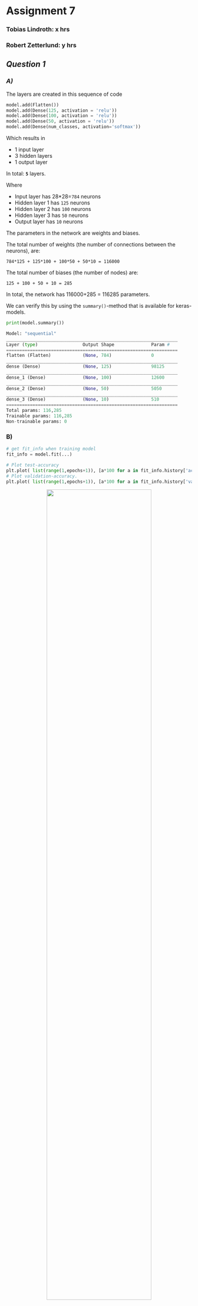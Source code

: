 # Assignment 7

### Tobias Lindroth: x hrs

### Robert Zetterlund: y hrs

## _Question 1_

### _A)_

The layers are created in this sequence of code

```python
model.add(Flatten())
model.add(Dense(125, activation = 'relu'))
model.add(Dense(100, activation = 'relu'))
model.add(Dense(50, activation = 'relu'))
model.add(Dense(num_classes, activation='softmax'))

```

Which results in

- 1 input layer
- 3 hidden layers
- 1 output layer

In total: **`5`** layers.

Where

- Input layer has 28\*28=`784` neurons
- Hidden layer 1 has `125` neurons
- Hidden layer 2 has `100` neurons
- Hidden layer 3 has `50` neurons
- Output layer has `10` neurons

The parameters in the network are weights and biases.

The total number of weights (the number of connections between the neurons), are:

```
784*125 + 125*100 + 100*50 + 50*10 = 116000
```

The total number of biases (the number of nodes) are:

```
125 + 100 + 50 + 10 = 285
```

In total, the network has 116000+285 = 116285 parameters.

We can verify this by using the `summary()`-method that is available for keras-models.

```python
print(model.summary())

Model: "sequential"
_________________________________________________________________
Layer (type)                 Output Shape              Param #
=================================================================
flatten (Flatten)            (None, 784)               0
_________________________________________________________________
dense (Dense)                (None, 125)               98125
_________________________________________________________________
dense_1 (Dense)              (None, 100)               12600
_________________________________________________________________
dense_2 (Dense)              (None, 50)                5050
_________________________________________________________________
dense_3 (Dense)              (None, 10)                510
=================================================================
Total params: 116,285
Trainable params: 116,285
Non-trainable params: 0
```

### B)

```python
# get fit_info when training model
fit_info = model.fit(...)

# Plot test-accuracy
plt.plot( list(range(1,epochs+1)), [a*100 for a in fit_info.history['accuracy']], marker='o', markerfacecolor='blue', markersize=8, color='skyblue', linewidth=2)
# Plot validation-accuracy.
plt.plot( list(range(1,epochs+1)), [a*100 for a in fit_info.history['val_accuracy']], marker='o', color='lime', markerfacecolor='green', markersize=8, linewidth=2)
```

<p align=center>
<img src="fig/Q1b.png" width="75%">
<p>

We get that the accuracy on the test dataset is approximately `97.46 %` for this network when using 10 epochs and a learning rate of 0.1.


## _Question 2_

###  A)

Similar as before, the learning rate is set to 0.1, and the layers of the model is:

```python  
train_model(
    #...
    [
     Flatten(),
     Dense(100, activation='relu'),
     Dense(10, activation='softmax')
    ],
    lr=0.1
)
```

<p align=center>
<img src="fig/q2a.png" width="75%">
<p>

Using this network, we get that the accuracy on the test dataset after training with 30 epochs is approximately `97.54 %`.

### B)

To find the optimal learning rate, that is, the learning rate that yields the best accuarcy, we try some learning rates in the interval between 0.001 and 1.0.

```python
learningrates = [0.001, 0.005, 0.025, 0.05, 0.1, 0.25, 0.5, 1]

for learningRate in learningrates:
    for j in range(3):
        # train model, store accuracy, learning rate
        train_model(...,lr=learningRate)

        accuracy += model.evaluate(x_test, y_test, verbose=0)[1]

    #calculate accuracy average
    accuracy /= 3
    # Add learning rate and the average accuracy to the list
    accuracies.append((learningRate,accuracy))

# get highest avg
bestAccuracy = max(accuracies, key=lambda item:item[1])
```

The results show that the optimal learning rate is approxiamtely 0.5, which yields an accuracy of 0.978 %.

### C)

Similar as to above, we introduce an additional for-loop over neurons.

```python
neuronsToTry = [10, 25, 50, 100, 150, 250, 500, 750, 1000]
learningRatesToTry = [0.001, 0.005, 0.01, 0.05, 0.1]

for neurons in neuronsToTry:
    for lr in learningRatesToTry:
        # train and evaluate

# line plot each learning rate:
for idx,lr in enumerate(learningRatesToTry):
    ## filter out learning rates for plot
    lr_df = df[df["learning rate"]==lr]
    ## used for equal spacing of x axis
    lr_df["x"] = x
    ## plot line
    lr_df.plot.line(x="x", y="accuracy", color=colors[idx], legend=True, marker='o', linewidth=2, ax=ax)
```

<p align=center>
<img src="fig/q2c.png" width="75%">
<p>

It appears that having more than 250 neurons seems redudant and that a learning rate of 0.1 is the best for all amounts of neurons.

Overall, the model that performs the best is the one with `1000` neurons and a learning rate of `0.1`, with an accuracy of `97.5%` on the validation set.

To show the optimal model we use the same code used in question 2 but with changed neurons and learning rate, shown below. 

```python
neurons_in_layer = 1000
learning_rate = 0.1
epochs = 30
```

<p align=center>
<img src="fig/q2c2.png" width="75%">
<p>

## _Question 3_

### A)

We add the gaussian noise layer as the first hidden layer, see code snippet below.

```python
[
    Flatten(),
    GaussianNoise(<standardDeviation>),
    Dense(100, activation='relu'),
    Dense(num_classes, activation='softmax'),
]
```

We use simple for loop and iterate over suggested standardDeviations.

```python
for standardDeviation in [0.1,1,10]:
    # train and evaluate model...
```

We calculate the different predictions score using the different standard deviations.

- `0.1` yields a test accuracy of 97.85 %
- `1` yields a test accuracy of 95.77 %
- `10` yields a test accuracy of 9.74 % 

**Can you come up with an argument for why adding noise like this could be a good idea in certain situations?**

When reading [Keras' documentation](https://keras.io/api/layers/regularization_layers/gaussian_noise/), we realize that what the noise layer essentially does is that it adds random noise to each input before handing the inputs to the next layer. 

By adding the noise layer as the first hidden layer we can make each input look a little bit different every time it is given to the network. Logically, it follows that this will decrease the risk of the network fitting individual points exactly. Hence, by adding random noise, we reduce overfitting. 

Reducing overfitting is important as it helps the model to be more generalized and work better on new, unseen data. If you for example have a small dataset, the model might not be very generalized as it likely will have been able to fit the data points in the training data set precisely. In such a case, adding noise could be a good idea as it will reduce overfitting.  


<!--- The reason we put Gaussian noise as the first hidden layer is because of the consensus within the community. 

According to [Jason Brownlee PhD](https://machinelearningmastery.com/train-neural-networks-with-noise-to-reduce-overfitting/), Gaussian noise can be useful to reduce overfitting. [to be continued] 
-->

### B)

We add l_2 regularization to the hidden layer, see code snippet below.

```python
[
    Flatten(),
    Dense(100, activation='relu', kernel_regularizer=l2(regParam)),
    Dense(num_classes, activation='softmax')
]
```

We use a simple for loop and iterate over some regularization parameters in the intervall [0.001, 01].

```python
for regParam in [0.001, 0.005, 0.01, 0.05, 0.1]:
    #train and evaluate model...
```
We get the following result: 

| reg param | Test loss | Test accuracy |
| --------- | --------- | ------------- |
| 0.001     | 0.12269   | 0.9768        |
| 0.005     | 0.18344   | 0.9671        |
| 0.01      | 0.24128   | 0.9552        |
| 0.05      | 0.48544   | 0.8988        |
| 0.1       | 0.98786   | 0.7328        |

In [question 2a](#question-2) we got a test accuracy of **`0.9754`** when using the same network, the same learning rate, and the same number of epochs, but without l_2 norm regularization. 

Hence it seems like adding l_2 regularization to our layer does **`not`** significantly improve the final prediction score, as we receive very similar results for all different simulations of the same model. We are not sure on why l_2 does not improve, but we can speculate.

Regularization is often used to reduce overfitting so that the model will work better on new, unseen data, and not only on the training data. The fact that regularization does not improve our network indicates that our network is not overfitting. 


<!--Reg param: 0.001 Test loss: 0.12269703298807144, Test accuracy 0.9768000245094299
Reg param: 0.005 Test loss: 0.1834477186203003, Test accuracy 0.9671000242233276
Reg param: 0.01 Test loss: 0.2412899136543274, Test accuracy 0.955299973487854
Reg param: 0.05 Test loss: 0.4854423701763153, Test accuracy 0.8988000154495239
Reg param: 0.1 Test loss: 0.9878652095794678, Test accuracy 0.7328000068664551
-->

## _Question 4_

### A)

<!--
Use at least one convolutional layer and try and create a network that can reach 99% accuracy on the validation data. If you choose to use any layers except convolutional layers and layers that you used in previous exercises, you must describe what they do. If you do not reach 99% accuracy, report your best performance and explain your attempts and thought process.
 -->

We create the following architecture for this assignment:

```python
 [
    GaussianNoise(0.1),
    Conv2D(45, (5,5), activation="relu", input_shape=input_shape, kernel_regularizer=l2(0.001)),
    MaxPooling2D(2,2),
    Conv2D(60,(5,5), activation="relu", input_shape=input_shape),
    MaxPooling2D(2,2),
    Flatten(),
    Dense(num_classes, activation='softmax')
]
```
We achieve a validation accuracy of `99.1%`. The new type of layers that we introduce are convulutional layers (`Conv2D`) and max pooling layers (`MaxPooling2D`). 

`Conv2D` works by introducing the concept of features within the image. It aims to solve the issue that fully connected layers have trouble with, *the spatial structure of images*. Essentially, by examining (in our case) multiple 5x5 sections of the image, it is possible to determine the presence of certain features *appearing* or not.  If we were to search for edges, it could be beneficial to search for vertical lines. Then we would examine multiple 5x5 sections of the image with a *feature map* primed to detect said edges. Conceptually this is how we would want it to work, but the model changes feature maps to optimize itself and the conceptual approach might not suit the model.

`MaxPooling2D` is a layer that paired with convolutional layers highlight the features detected in a summarized way. By applying pooling over the previous layer, the previous layer can be condensed. Max pooling (with stride=1) condenses every 2x2 matrix in the previous layer to a single node by selecting the maximum value, reducing the size by a factor of 2. Pooling are useful for detecting small changes of feature activation in the convolutional layer.  

### B)

<!--
What is a benefit of using convolutional layers over fully connected ones?
--->

One benefit of convolutional networks compared to fully connected ones is that they still can recognize an image even though the image has been slightly shifted. In the context of recognizing digits, the convolutional should be able to recognize a digit even though the digits are placed a bit different in the image (e.g. slightly to the left or to the right, see figures below) compared to the images in the training dataset.

<p align="center">
    <img src="fig/zero.png" width="30%">  
    <br>
    <img src="fig/zero_shifted.png" width="30%">
    <p align="center">Shifting the digit slightly to the right.<p>  
<p>

We implement this type of shifting using `np.roll` in the code section below. 

```python
def roll(data, direction, steps):
    #rigth
    if direction == 1:
        return np.roll(data,steps,axis=1)  
    #left    
    elif direction == 2:
        return np.roll(data,-1*steps,axis=1)
    # UP
    elif direction == 3:
        return np.roll(data, -1*steps,axis = 0)
    # Down    
    elif direction == 4:
        return np.roll(data,steps,axis = 0)
```

When shifting all the images in the validation dataset 3 pixels to the right, we indeed get that the convolutional network from question 4a performs much better than the fully connected network from question 2a. 

- Convolutional network: 90.1 % accuracy
- Fully connected network 57.1 % accuracy

Another benefit of using convolutional networks is that it will need fewer parameters than a fully connected one. This makes it more efficient when it comes to memory and complexity. The reason why it needs fewer parameters is that it uses shared weights and biases. Each of the hidden neurons in a feature map will have the same array of weights and the same bias. This means that a convolutional layer with 3 feature maps and windows of 5\*5 neurons will have only 3\*5\*5 + 3=78 parameters. 




